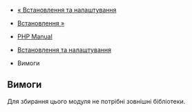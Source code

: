 - [« Встановлення та налаштування](stream.setup.md)
- [Встановлення »](stream.installation.md)

- [PHP Manual](index.md)
- [Встановлення та налаштування](stream.setup.md)
- Вимоги

## Вимоги

Для збирання цього модуля не потрібні зовнішні бібліотеки.
